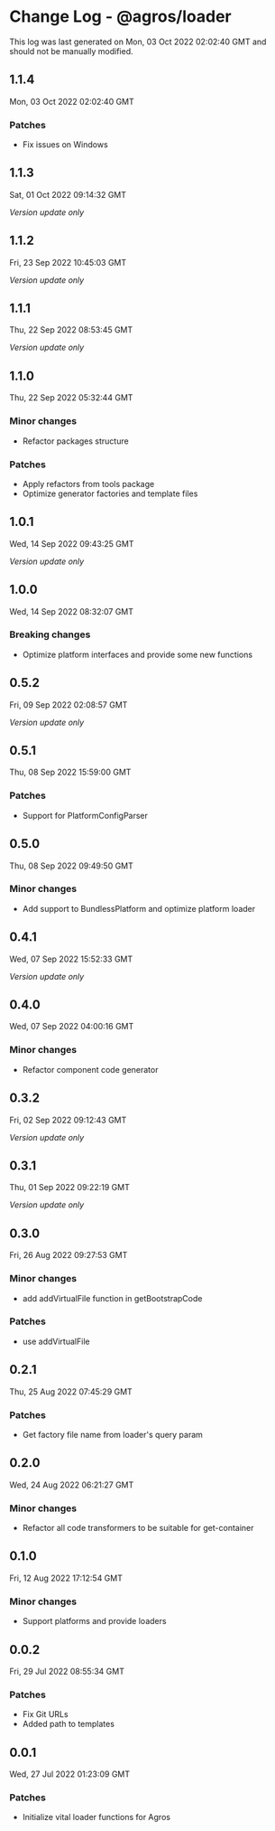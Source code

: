 # Change Log - @agros/loader

This log was last generated on Mon, 03 Oct 2022 02:02:40 GMT and should not be manually modified.

## 1.1.4
Mon, 03 Oct 2022 02:02:40 GMT

### Patches

- Fix issues on Windows

## 1.1.3
Sat, 01 Oct 2022 09:14:32 GMT

_Version update only_

## 1.1.2
Fri, 23 Sep 2022 10:45:03 GMT

_Version update only_

## 1.1.1
Thu, 22 Sep 2022 08:53:45 GMT

_Version update only_

## 1.1.0
Thu, 22 Sep 2022 05:32:44 GMT

### Minor changes

- Refactor packages structure

### Patches

- Apply refactors from tools package
- Optimize generator factories and template files

## 1.0.1
Wed, 14 Sep 2022 09:43:25 GMT

_Version update only_

## 1.0.0
Wed, 14 Sep 2022 08:32:07 GMT

### Breaking changes

- Optimize platform interfaces and provide some new functions

## 0.5.2
Fri, 09 Sep 2022 02:08:57 GMT

_Version update only_

## 0.5.1
Thu, 08 Sep 2022 15:59:00 GMT

### Patches

- Support for PlatformConfigParser

## 0.5.0
Thu, 08 Sep 2022 09:49:50 GMT

### Minor changes

- Add support to BundlessPlatform and optimize platform loader

## 0.4.1
Wed, 07 Sep 2022 15:52:33 GMT

_Version update only_

## 0.4.0
Wed, 07 Sep 2022 04:00:16 GMT

### Minor changes

- Refactor component code generator

## 0.3.2
Fri, 02 Sep 2022 09:12:43 GMT

_Version update only_

## 0.3.1
Thu, 01 Sep 2022 09:22:19 GMT

_Version update only_

## 0.3.0
Fri, 26 Aug 2022 09:27:53 GMT

### Minor changes

- add addVirtualFile function in getBootstrapCode

### Patches

- use addVirtualFile

## 0.2.1
Thu, 25 Aug 2022 07:45:29 GMT

### Patches

- Get factory file name from loader's query param

## 0.2.0
Wed, 24 Aug 2022 06:21:27 GMT

### Minor changes

- Refactor all code transformers to be suitable for get-container

## 0.1.0
Fri, 12 Aug 2022 17:12:54 GMT

### Minor changes

- Support platforms and provide loaders

## 0.0.2
Fri, 29 Jul 2022 08:55:34 GMT

### Patches

- Fix Git URLs
- Added path to templates

## 0.0.1
Wed, 27 Jul 2022 01:23:09 GMT

### Patches

- Initialize vital loader functions for Agros

